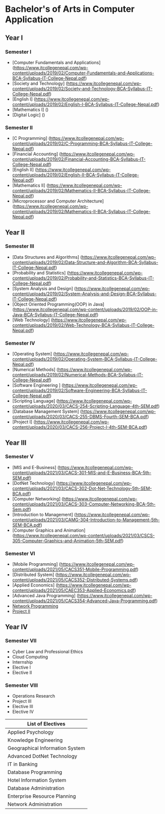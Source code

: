 # Bachelor's of Arts in Computer Application

## Year I
### Semester I
- [Computer Fundamentals and Applications] (https://www.itcollegenepal.com/wp-content/uploads/2019/02/Computer-Fundamentals-and-Applications-BCA-Syllabus-IT-College-Nepal.pdf)
- [Society and Technology] (https://www.itcollegenepal.com/wp-content/uploads/2019/02/Society-and-Technology-BCA-Syllabus-IT-College-Nepal.pdf)
- [English I] (https://www.itcollegenepal.com/wp-content/uploads/2019/02/English-I-BCA-Syllabus-IT-College-Nepal.pdf)
- [Mathematics I] ()
- [Digital Logic] ()
### Semester II
- [C Programming] (https://www.itcollegenepal.com/wp-content/uploads/2019/02/C-Programming-BCA-Syllabus-IT-College-Nepal.pdf)
- [Financial Accounting] (https://www.itcollegenepal.com/wp-content/uploads/2019/02/Financial-Accounting-BCA-Syllabus-IT-College-Nepal.pdf)
- [English II] (https://www.itcollegenepal.com/wp-content/uploads/2019/02/English-II-BCA-Syllabus-IT-College-Nepal.pdf)
- [Mathematics II] (https://www.itcollegenepal.com/wp-content/uploads/2019/02/Mathematics-II-BCA-Syllabus-IT-College-Nepal.pdf)
- [Microprocessor and Computer Architecture] (https://www.itcollegenepal.com/wp-content/uploads/2019/02/Mathematics-II-BCA-Syllabus-IT-College-Nepal.pdf)

## Year II
### Semester III
- [Data Structures and Algorithms] (https://www.itcollegenepal.com/wp-content/uploads/2019/02/Data-Structure-and-Algorithm-BCA-Syllabus-IT-College-Nepal.pdf)
- [Probability and Statistics] (https://www.itcollegenepal.com/wp-content/uploads/2019/02/Probability-and-Statistics-BCA-Syllabus-IT-College-Nepal.pdf)
- [System Analysis and Design] (https://www.itcollegenepal.com/wp-content/uploads/2019/02/System-Analysis-and-Design-BCA-Syllabus-IT-College-Nepal.pdf)
- [Object Oriented Programming(OOP) in Java] (https://www.itcollegenepal.com/wp-content/uploads/2019/02/OOP-in-Java-BCA-Syllabus-IT-College-Nepal.pdf)
- [Web Technology] (https://www.itcollegenepal.com/wp-content/uploads/2019/02/Web-Technology-BCA-Syllabus-IT-College-Nepal.pdf)
### Semester IV
- [Operating System] (https://www.itcollegenepal.com/wp-content/uploads/2019/02/Operating-System-BCA-Syllabus-IT-College-Nepal.pdf)
- [Numerical Methods] (https://www.itcollegenepal.com/wp-content/uploads/2019/02/Numerical-Methods-BCA-Syllabus-IT-College-Nepal.pdf)
- [Software Engineering ] (https://www.itcollegenepal.com/wp-content/uploads/2019/02/Software-Engineering-BCA-Syllabus-IT-College-Nepal.pdf)
- [Scripting Language] (https://www.itcollegenepal.com/wp-content/uploads/2020/03/CACS-254-Scripting-Language-4th-SEM.pdf)
- [Database Management System] (https://www.itcollegenepal.com/wp-content/uploads/2020/03/CACS-255-DBMS-Fourth-SEM-BCA.pdf)
- [Project I] (https://www.itcollegenepal.com/wp-content/uploads/2020/03/CACS-256-Project-I-4th-SEM-BCA.pdf)

## Year III
### Semester V
- [MIS and E-Business] (https://www.itcollegenepal.com/wp-content/uploads/2021/03/CACS-301-MIS-and-E-Business-BCA-5th-SEM.pdf)
- [DotNet Technology] (https://www.itcollegenepal.com/wp-content/uploads/2021/03/CACS-302-Dot-Net-Technology-5th-SEM-BCA.pdf)
- [Computer Networking] (https://www.itcollegenepal.com/wp-content/uploads/2021/03/CACS-303-Computer-Networking-BCA-5th-Sem.pdf)
- [Introduction to Management] (https://www.itcollegenepal.com/wp-content/uploads/2021/03/CAMG-304-Introduction-to-Management-5th-SEM-BCA.pdf)
- [Computer Graphics and Animation] (https://www.itcollegenepal.com/wp-content/uploads/2021/03/CSCS-305-Computer-Graphics-and-Animation-5th-SEM.pdf)
### Semester VI
- [Mobile Programming] (https://www.itcollegenepal.com/wp-content/uploads/2021/05/CACS351-Mobile-Programming.pdf)
- [Distributed System] (https://www.itcollegenepal.com/wp-content/uploads/2021/05/CACS352-Distributed-Systems.pdf)
- [Applied Economics] (https://www.itcollegenepal.com/wp-content/uploads/2021/05/CAEC353-Applied-Economics.pdf)
- [Advanced Java Programming] (https://www.itcollegenepal.com/wp-content/uploads/2021/05/CACS354-Advanced-Java-Programming.pdf)
- [Network Programming](https://www.itcollegenepal.com/wp-content/uploads/2021/05/CACS355-Network-Programming.pdf)
- [Project II](https://www.itcollegenepal.com/wp-content/uploads/2021/05/CAPJ356-Project-II.pdf)

## Year IV
### Semester VII
- Cyber Law and Professional Ethics
- Cloud Computing
- Internship
- Elective I
- Elective II
### Semester VIII
- Operations Research
- Project III
- Elective III
- Elective IV

| List of Electives |
|------------------|
| Applied Psychology | 
| Knowledge Engineering |
|  Geographical Information System | 
| Advanced DotNet Technology  |
| IT in Banking | 
| Database Programming |
| Hotel Information System | 
| Database Administration |
| Enterprise Resource Planning | 
| Network Administration |
